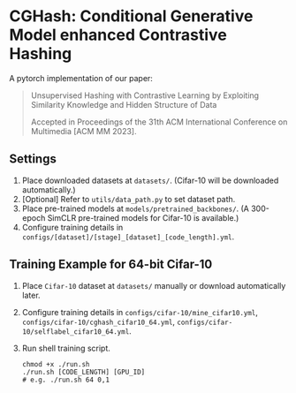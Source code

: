 # CGHash: **C**onditional **G**enerative Model enhanced Contrastive Hashing

A pytorch implementation of our paper:

> Unsupervised Hashing with Contrastive Learning by Exploiting Similarity Knowledge and Hidden Structure of Data
>
> Accepted in Proceedings of the 31th ACM International Conference on Multimedia [ACM MM 2023].



## Settings

1. Place downloaded datasets at `datasets/`. (Cifar-10 will be downloaded automatically.)
2. [Optional] Refer to `utils/data_path.py` to set dataset path.
3. Place pre-trained models at `models/pretrained_backbones/`. (A 300-epoch SimCLR pre-trained models for Cifar-10 is available.)
4. Configure training details in `configs/[dataset]/[stage]_[dataset]_[code_length].yml`.

## Training Example for 64-bit Cifar-10

1. Place `Cifar-10` dataset at `datasets/` manually or download automatically later.

2. Configure training details in `configs/cifar-10/mine_cifar10.yml`, `configs/cifar-10/cghash_cifar10_64.yml`, `configs/cifar-10/selflabel_cifar10_64.yml`.

3. Run shell training script.

   ```shell
   chmod +x ./run.sh
   ./run.sh [CODE_LENGTH] [GPU_ID]
   # e.g. ./run.sh 64 0,1
   ```

